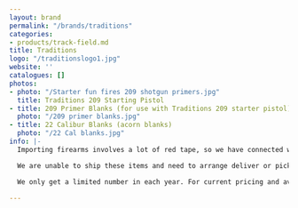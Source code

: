 ```yaml
---
layout: brand
permalink: "/brands/traditions"
categories:
- products/track-field.md
title: Traditions
logo: "/traditionslogo1.jpg"
website: ''
catalogues: []
photos:
- photo: "/Starter fun fires 209 shotgun primers.jpg"
  title: Traditions 209 Starting Pistol
- title: 209 Primer Blanks (for use with Traditions 209 starter pistol)
  photo: "/209 primer blanks.jpg"
- title: 22 Calibur Blanks (acorn blanks)
  photo: "/22 Cal blanks.jpg"
info: |-
  Importing firearms involves a lot of red tape, so we have connected with a wholesaler that is able to get **Traditions Starter Pistols and Blanks** in for us, taking care of that hassle.

  We are unable to ship these items and need to arrange deliver or pick up.

  We only get a limited number in each year. For current pricing and availability please check our [Promotions page](https://balticathletics.com/promotions/).

---
```

